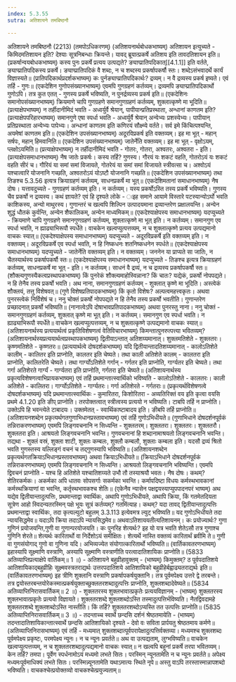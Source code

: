 ```yaml
---
index: 5.3.55
sutra: अतिशायने तमबिष्ठनौ

---
```

 अतिशायने तमबिष्ठनौ (2213) (तमपोऽधिकरणम्) (अतिशयनार्थबोधकभाष्यम्) अतिशायन इत्युच्यते - किमिदमतिशायन इति? देश्याः सूत्रनिबन्धाः क्रियन्ते। यावद् ब्रूयात्प्रकर्षे अतिशय इति तावदतिशायन इति॥ (प्रकर्षान्वयबोधकभाष्यम्) कस्य पुनः प्रकर्षे प्रत्यय उत्पद्यते? ङ्याप्प्रातिपदिकात्[[4.1.1]] इति वर्तते, ङ्याप्प्रातिपदिकस्य प्रकर्षे। ङ्याप्प्रातिपदिकं वै शब्दः, न च शब्दस्य प्रकर्षापकर्षौ स्तः। शब्देऽसंभवादर्थे कार्यं विज्ञास्यते॥ (प्रातिपदिकार्थप्रदर्शकभाष्यम्) कः पुर्नङ्याप्प्रातिपदिकार्थः? द्रव्यम्। न वै द्रव्यस्य प्रकर्ष इष्यते। एवं तर्हि - गुणः॥ (एकदेशिन गुणोपसंख्यानभाष्यम्) एवमपि गुणग्रहणं कर्तव्यम्। द्रव्यमपि ङ्याप्प्रातिपदिकार्थो गुणोऽपि। तत्र कुत एतत् - गुणस्य प्रकर्षे भविष्यति, न पुनर्द्रव्यस्य प्रकर्ष इति॥ (एकदेशिनः समानोपसंख्यानभाष्यम्) क्रियमाणे चापि गुणग्रहणे समानगुणग्रहणं कर्तव्यम्, शुक्लात्कृष्णे मा भूदिति॥ (प्रत्याक्षेपभाष्यम्) न तर्हीदानीमिदं भवति - अध्वर्युर्वै श्रेयान्, पापीयान्प्रतिप्रस्थाता, अन्धानां काणतम इति? (प्रत्याक्षेपपरिहारभाष्यम्) समानगुणे एषा स्पर्धा भवति - अध्वर्युर्वै श्रेयान् अन्येभ्यः प्रशस्येभ्यः। पापीयान् प्रतिप्रस्थाता अन्येभ्यः पापेभ्यः। अन्धानां काणतम इति कणिरयं सौक्ष्म्ये वर्तते। सर्व इमे किंचित्पश्यन्ति, अयमेषां काणतम इति॥ (एकदेशिन उपसंख्यानभाष्यम्) अदूरविप्रकर्ष इति वक्तव्यम्। इह मा भूत् - महान् सर्षपः, महान् हिमवानिति॥ (एकदेशिन उपसंख्यानभाष्यम्) जातेर्नेति वक्तव्यम्। इह मा भूत् - वृक्षोऽयम्, प्लक्षोऽयमिति॥ (प्रत्याक्षेपभाष्यम्) न तर्हीदानीमिदं भवति - गोतरः, गोतरा, अश्वतरः, अश्वतरा - इति। (प्रत्याक्षेपसमाधानभाष्यम्) नैष जातेः प्रकर्षः। कस्य तर्हि? गुणस्य। गौरयं यः शकटं वहति, गोतरोऽयं यः शकटं वहति सीरं च। गौरियं या समां समां विजायते, गोतरेयं या समां समां विजायते स्त्रीवत्सा च। अश्वोऽयं यश्चात्वारि योजनानि गच्छति, अश्वतरोऽयं योऽष्टौ योजनानि गच्छति॥ (एकदेशिन उपसंख्यानभाष्यम्) तथा तिङश्च 5.3.56 इत्यत्र क्रियाग्रहणं कर्तव्यम्, साधनप्रकर्षे मा भूत्॥ (एकदेशिमतानां समाधानभाष्यम्) नैष दोषः। यत्तावदुच्यते - गुणग्रहणं कर्तव्यम् इति। न कर्तव्यम्। यस्य प्रकर्षोऽस्ति तस्य प्रकर्षे भविष्यति। गुणस्य चैव प्रकर्षो न द्रव्यस्य। कथं ज्ञायते? एवं हि दृश्यते लोके - ःइह समाने आयामे विस्तारे पटस्यान्योऽर्घो भवति काशिकस्य, अन्यो माथुरस्य। गुणान्तरं च खल्वपि शिल्पिन उत्पादयमाना द्रव्यान्तरेण प्रक्षालयन्ति। अन्येन शुद्धं धौतकं कुर्वन्ति, अन्येन शैफालिकम्, अन्येन माध्यमिकम्॥ (एकदेश्याक्षेपस्य समाधानभाष्यम्) यदप्युच्यते - क्रियमाणे चापि गुणग्रहणे समानगुणग्रहणं कर्तव्यम्, शुक्लात्कृष्णे मा भूत् इति। न कर्तव्यम्। समानगुण एव स्पर्धा भवति, न ह्याढ्याभिरूपौ स्पर्धेते। वाचकेन खल्वप्युत्पत्तव्यम्, न च शुक्लात्कृष्णे प्रत्यय उत्पद्यमानो वाचकः स्यात्॥ (एकदेश्याक्षेपस्य समाधानभाष्यम्) यदप्युच्यते - अदूरविप्रकर्षे इति वक्तव्यम् इति। न वक्तव्यम्। अदूरविप्रकर्षे एव स्पर्धा भवति, न हि निष्कधनः शतनिष्कधनेन स्पर्धते॥ (एकदेश्याक्षेपस्य समाधानभाष्यम्) यदप्युच्यते - जातेर्नेति वक्तव्यम् इति। न वक्तव्यम्। जननेन या प्राप्यते सा जातिः, न चैतस्यार्थस्य प्रकर्षापकर्षौ स्तः॥ (एकदेश्याक्षेपस्य समाधानभाष्यम्) यदप्युच्यते - तिङश्च इत्यत्र क्रियाग्रहणं कर्तव्यम्, साधनप्रकर्षे मा भूत् - इति। न कर्तव्यम्। साधनं वै द्रव्यं, न च द्रव्यस्य प्रकर्षापकर्षौ स्तः॥ (शौक्ल्यगुणस्यैकत्वप्रस्थापकभाष्यम्) किं पुनरेकं शौक्ल्यमाहोस्विन्नाना? किं चातः? यद्येकं, प्रकर्षो नोपपद्यते। न हि तेनैव तस्य प्रकर्षो भवति। अथ नाना, समानगुणग्रहणं कर्तव्यम् - शुक्लात् कृष्णे मा भूदिति। अस्त्वेकं शौक्लयं, तत्तु विशेषवत्॥ (गुणे विशेषप्रतिपादकभाष्यम्) किं कृतो विशेषः? अल्पत्वमहत्त्वकृतः। अथवा पुनरस्त्वेकं निर्विशेषं च। ननु चोक्तं प्रकर्षो नोपपद्यते न हि तेनैव तस्य प्रकर्षो भवतीति। गुणान्तरेण प्रच्छादनात् प्रकर्षो भविष्यति॥ (नानात्वेऽपि दोषाभावप्रतिपादकभाष्यम्) अथवा पुनरस्तु नाना। ननु चोक्तं - समानगुणग्रहणं कर्तव्यम्, शुक्लात् कृष्णे मा भूत् इति। न कर्तव्यम्। समानगुण एव स्पर्धा भवति। न ह्याढ्याभिरूपौ स्पर्धेते॥ वाचकेन खल्वप्युत्पत्तव्यम्, न च शुक्लात्कृष्णे उत्पद्यमानो वाचकः स्यात्॥ (अतिशायनार्थस्य प्रत्ययार्थत्वं प्रकृतिविशेषणत्वं वेतिविचारभाष्यम्) किमन्तात्पुनरुत्पत्त्या भवितव्यम्? (अतिशायनार्थस्यप्रत्ययार्थत्वप्रस्थापकभाष्यम्) द्वितीयाऽन्तात् अतिशय्यमानात्। शुक्लमतिशेते - शुक्लतरः। कृष्णमतिशेते - कृष्णतरः॥ (प्रत्ययार्थत्वे दोषदर्शकभाष्यम्) यदि द्वितीयान्तादतिशय्यमानात् -  कालोऽतिशेते कालीम् - कालितर इति प्राप्नोति, कालतर इति चेष्यते। तथा काली अतिशेते कालम् -  कालतरा इति प्राप्नोति, कालितरेति चेष्यते। तथा गार्ग्योऽतिशेते गर्गान् -  गर्गतर इति प्राप्नोति, गार्ग्यतर इति चेष्यते। तथा गर्गा अतिशेरते गार्ग्यं - गार्ग्यतरा इति प्राप्नोति, गर्गतरा इति चेष्यते॥ (अतिशायनार्थस्य प्रकृत्यविशेषणत्वाभिप्रायकभाष्यम्) एवं तर्हि प्रथमान्तात्स्वार्थिको भविष्यति - कालोऽतिशेते - कालतरः। काली अतिशेते - कालितरा। गार्ग्योऽतिशेते - गार्ग्यतरः। गर्गा अतिशेरते - गर्गतराः॥ (प्रकृत्यर्थविशेषणत्वे दोषदर्शकभाष्यम्) यदि प्रथमान्तात्स्वार्थिकः - कुमारितरा, किशोरितरा - अव्यतिरिक्तं वय इति कृत्वा वयसि प्रथमे 4.1.20 इति ङीप् प्राप्नोति। तरपोक्तत्वात् स्त्रीत्वस्य प्रत्ययो न भविष्यति। टाबपि तर्हि न प्राप्नोति। उक्तेऽपि हि भवन्त्येते टाबादयः। उक्तमेतत् - स्वार्थिकाष्टाबादय इति। ङीबपि तर्हि प्राप्नोति॥ (अतिशायनशब्देन प्रकृत्यर्थगतगुणाभिधानप्रस्तावभाष्यम्) एवं तर्हि गुणोऽभिधीयते॥ (गुणाभिधाने दोषदर्शनपूर्वकं तन्निराकरणभाष्यम्) एवमपि लिङ्गवचनानि न सिध्यन्ति - शुक्लतरम्। शुक्लतरा। शुक्लतरः। शुक्लतरौ। शुक्लतरा इति। आश्रयतो लिङ्गवचनानि भवन्ति। गुणवचनानां हि शब्दानामाश्रयतो लिङ्गवचनानि भवन्ति। तद्यथा - शुक्लं वस्रं, शुक्ला शाटी, शुक्लः कम्बलः, शुक्लौ कम्बलौ, शुक्लाः कम्बला इति। यदसौ द्रव्यं श्रितो भवति गुणस्तस्य यल्लिङ्गं वचनं च तद्गुणस्यापि भविष्यति॥ (अतिशायनशब्देन प्रकृत्यर्थगतक्रियाऽभिधानप्रस्तावभाष्यम्) अथवा क्रियाऽभिधीयते॥ (क्रियाऽभिधाने दोषदर्शनपूर्वकं तन्निराकरणभाष्यम्) एवमपि लिङ्गवचनानि न सिध्यन्ति। आश्रयतो लिङ्गवचनानि भविष्यन्ति। एवमपि द्विवचनं प्राप्नोति - यश्च हि अतिशेते यश्चातिशय्यते उभौ तौ तस्याश्रयौ भवतः। नैष दोषः। कथम्? शेतिरकर्मकः। अकर्मका अपि धातवः सोपसर्गाः सकर्मका भवन्ति। कर्मापदिष्टा विधयः कर्मस्थभावकानां कर्मस्थक्रियाणां वा भवन्ति, कर्तृस्थभावकश्च शेतिः॥ (एकेनैव न्यासेन पक्षद्वयस्याप्युपपादनपरं भाष्यम्) अथ यद्येव द्वितीयान्तादुत्पत्तिः, प्रथमान्ताद्वा स्वार्थिकः, अथापि गुणोऽभिधीयते, अथापि क्रिया, किं गतमेतदियता सूत्रेण आहो स्विदन्यतरस्मिन् पक्षे भूयः सूत्रं कर्तव्यम्? गतमिंत्याह। कथम्? यदा तावद् द्वितीयान्तादुत्पत्तिः प्रथमान्ताद्वा स्वार्थिकः, तदा कृत्यल्युटो बहुलम् 3.3.113 इत्येवमत्र ल्युट् भविष्यति॥ यद गुणोऽभिधीयते तदा न्यायसिद्धमेव॥ यदाऽपि क्रिया तदाऽपि न्यायसिद्धमेव॥ अथवाऽतिशाययतीत्यतिशायनम्। कः प्रयोज्यार्थः? गुणा गुणिनं प्रयोजयन्ति,गुणी वा गुणान्परयोजयति। कः पुनरिह शेत्यर्थः? इह यो यत्र भवति शेतेऽसौ तत्र गुणाश्च गुणिनि शेरते॥ शेत्यर्थः कारितार्थो वा निर्देशोऽयं समीक्षितः। शेत्यर्थे नास्ति वक्तव्यं कारितार्थं ब्रवीमि ते॥ गुणी वा गुणसंयोगाद् गुणो वा गुणिना यदि। अभिव्यज्येत संयोगात्कारितार्थो भविष्यति॥ (वार्तिकावतरणभाष्यम्) इहास्यापि सूक्ष्माणि वस्त्राणि, अस्यापि सूक्ष्माणि वस्त्राणीति परत्वादातिशायिकः प्राप्नोति॥ (5833 अतिव्याप्तिप्रत्याक्षेपे वार्तिकम्॥ 1 ॥) - अतिशायने बहुव्रीहावुक्तम् - (भाष्यम्) किमुक्तम्? ठ पूर्वपदातिशये आतिशायिकाद्बहुव्रीहिः सूक्ष्मवस्त्रतराद्यर्थः उत्तरपदातिशये आतिशायिको बहुव्रीहेर्बह्वाढ्यतराद्यर्थः इति॥ (वार्तिकावतरणभाष्यम्) इह त्रीणि शुक्लानि वस्त्राणि प्रकर्षापकर्षयुक्तानि। तत्र पूर्वमपेक्ष्य उत्तरे द्वे तरबन्ते। तत्र द्वयोस्तरबन्तयोरेकस्मात्प्रकर्षयुक्ताच्छुक्लतरशब्दादुत्पत्तिः प्राप्नोति, शुक्लशब्दादेवेष्यते॥ (5834 अतिव्याप्तिनिरासवार्तिकम्॥ 2 ॥) - शुक्लतरस्य शुक्लभावात्प्रकृतेः प्रत्ययविज्ञानम् - (भाष्यम्) शुक्लतरस्य शुक्लभावात्प्रकृतेः प्रत्ययो विज्ञायते। शुक्लतरशब्दे शुक्लशब्दोऽस्ति तस्मादुत्पत्तिर्भविष्यति। नैतद्विवदामहे शुक्लतरशब्दे शुक्लशब्दोऽस्ति नास्तीति। किं तर्हि? शुक्लतरशब्दोऽप्यस्ति तत उत्पत्तिः प्राप्नोति॥ (5835 अतिव्याप्तिनिरासवार्तिकम्॥ 3 ॥) - तदन्ताच्च स्वार्थे छन्दसि दर्शनं श्रेष्ठतमायेति - (भाष्यम्) तदन्तादातिशायिकान्तात्स्वार्थे छन्दसि आतिशायिको दृश्यते - देवो वः सविता प्रार्पयतु श्रेष्ठतमाय कर्मणे॥ (अतिव्याप्तिनिरासभाष्यम्) एवं तर्हि - मध्यमात् शुक्लशब्दात्पूर्वपरापेक्षादुत्पत्तिर्वक्तव्या। मध्यमश्च शुक्लशब्दः पूर्वमपेक्ष्य प्रकृष्टः, परमपेक्ष्य न्यूनः। न च न्यूनः प्रवर्तते॥ अथ वा उत्पद्यताम्, लुग्भविष्यति॥ वाचकेन खल्वप्युत्पत्तव्यम्, न च शुक्लतरशब्दादुत्पद्यमानो वाचकः स्यात्॥ न खल्वपि बहूनां प्रकर्षे तरपा भवितव्यम्। केन तर्हि? तमपा। पूर्वेण स्पर्धनामोऽयं मध्यमो लभते सितः। परस्मिन् न्यूनतामेति न च न्यूनः प्रवर्तते॥ अपेक्ष्य मध्यमःपूर्वमाधिक्यं लभते सितः। परस्मिन्न्यूनतामेति यथाऽमात्यः स्थिते नृपे॥ अस्तु वाऽपि तरस्तास्मान्नापशब्दो भविष्यति। वाचकश्चेत्प्रयोक्तव्यो वाचकश्चेत्प्रयुज्यताम्॥ 